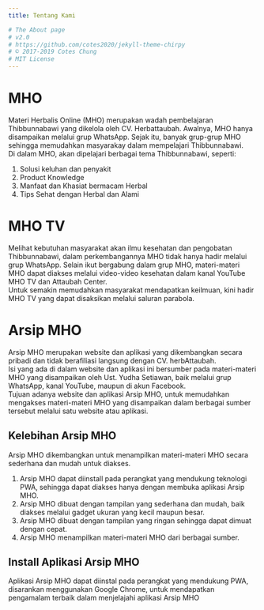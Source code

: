 ```yaml
---
title: Tentang Kami

# The About page
# v2.0
# https://github.com/cotes2020/jekyll-theme-chirpy
# © 2017-2019 Cotes Chung
# MIT License
---
```


<h1>MHO</h1>

<div>Materi Herbalis Online (MHO) merupakan wadah pembelajaran Thibbunnabawi yang dikelola oleh CV. Herbattaubah. Awalnya, MHO hanya disampaikan melalui grup WhatsApp. Sejak itu, banyak grup-grup MHO sehingga memudahkan masyarakay dalam mempelajari Thibbunnabawi.<div>

<div>Di dalam MHO, akan dipelajari berbagai tema Thibbunnabawi, seperti:</div>
<ol>
    <li>Solusi keluhan dan penyakit</li>
    <li>Product Knowledge</li>
    <li>Manfaat dan Khasiat bermacam Herbal</li>
    <li>Tips Sehat dengan Herbal dan Alami</li>
</ol>

<h1>MHO TV</h1>

<div>Melihat kebutuhan masyarakat akan ilmu kesehatan dan pengobatan Thibbunnabawi, dalam perkembangannya MHO tidak hanya hadir melalui grup WhatsApp. Selain ikut bergabung dalam grup MHO, materi-materi MHO dapat diakses melalui video-video kesehatan dalam kanal YouTube MHO TV dan Attaubah Center.</div>

<div>Untuk semakin memudahkan masyarakat mendapatkan keilmuan, kini hadir MHO TV yang dapat disaksikan melalui saluran parabola.</div>

<h1>Arsip MHO</h1>

<div>Arsip MHO merupakan website dan aplikasi yang dikembangkan secara pribadi dan tidak berafiliasi langsung dengan CV. herbAttaubah.</div>

<div>Isi yang ada di dalam website dan aplikasi ini bersumber pada materi-materi MHO yang disampaikan oleh Ust. Yudha Setiawan, baik melalui grup WhatsApp, kanal YouTube, maupun di akun Facebook.</div>

<div>Tujuan adanya website dan aplikasi Arsip MHO, untuk memudahkan mengakses materi-materi MHO yang disampaikan dalam berbagai sumber tersebut melalui satu website atau aplikasi.</div>

<h2>Kelebihan Arsip MHO</h2>

<div>Arsip MHO dikembangkan untuk menampilkan materi-materi MHO secara sederhana dan mudah untuk diakses.</div>
<ol>
    <li>Arsip MHO dapat diinstall pada perangkat yang mendukung teknologi PWA, sehingga dapat diakses hanya dengan membuka aplikasi Arsip MHO.</li>
    <li>Arsip MHO dibuat dengan tampilan yang sederhana dan mudah, baik diakses melalui gadget ukuran yang kecil maupun besar.</li>
    <li>Arsip MHO dibuat dengan tampilan yang ringan sehingga dapat dimuat dengan cepat.</li>
    <li>Arsip MHO menampilkan materi-materi MHO dari berbagai sumber.</li>
</ol>

<h2>Install Aplikasi Arsip MHO</h2>

<div>Aplikasi Arsip MHO dapat diinstal pada perangkat yang mendukung PWA, disarankan menggunakan Google Chrome, untuk mendapatkan pengamalam terbaik dalam menjelajahi aplikasi Arsip MHO</div>

<pwa-install manifestpath="{{ site.baseurl }}/assets/img/brand/manifest.webmanifest" explainer="Aplikasi MHO menghadirkan materi-materi MHO langsung di perangkat Anda. Insya-Alloh, kami akan mengupdate database materi MHO secara berkala" descriptionheader="Deskripsi" installbuttontext="Install aplikasi" featuresheader="Kelebihan" ></pwa-install>